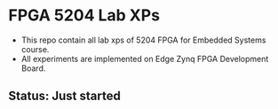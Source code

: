 # FPGA 5204 Lab XPs
 - This repo contain all lab xps of 5204 FPGA for Embedded Systems course.
 - All experiments are implemented on Edge Zynq FPGA Development Board.

## **Status:** Just started
